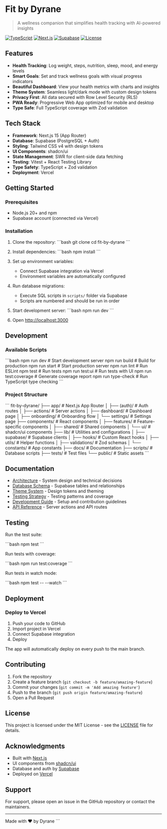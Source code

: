 # Fit by Dyrane

> A wellness companion that simplifies health tracking with AI-powered insights

[![TypeScript](https://img.shields.io/badge/TypeScript-5.0-blue.svg)](https://www.typescriptlang.org/)
[![Next.js](https://img.shields.io/badge/Next.js-15-black.svg)](https://nextjs.org/)
[![Supabase](https://img.shields.io/badge/Supabase-PostgreSQL-green.svg)](https://supabase.com/)
[![License](https://img.shields.io/badge/license-MIT-blue.svg)](LICENSE)

## Features

- **Health Tracking**: Log weight, steps, nutrition, sleep, mood, and energy levels
- **Smart Goals**: Set and track wellness goals with visual progress indicators
- **Beautiful Dashboard**: View your health metrics with charts and insights
- **Theme System**: Seamless light/dark mode with custom design tokens
- **Privacy First**: All data secured with Row Level Security (RLS)
- **PWA Ready**: Progressive Web App optimized for mobile and desktop
- **Type Safe**: Full TypeScript coverage with Zod validation

## Tech Stack

- **Framework**: Next.js 15 (App Router)
- **Database**: Supabase (PostgreSQL + Auth)
- **Styling**: Tailwind CSS v4 with design tokens
- **UI Components**: shadcn/ui
- **State Management**: SWR for client-side data fetching
- **Testing**: Vitest + React Testing Library
- **Type Safety**: TypeScript + Zod validation
- **Deployment**: Vercel

## Getting Started

### Prerequisites

- Node.js 20+ and npm
- Supabase account (connected via Vercel)

### Installation

1. Clone the repository:
\`\`\`bash
git clone <repository-url>
cd fit-by-dyrane
\`\`\`

2. Install dependencies:
\`\`\`bash
npm install
\`\`\`

3. Set up environment variables:
   - Connect Supabase integration via Vercel
   - Environment variables are automatically configured

4. Run database migrations:
   - Execute SQL scripts in `scripts/` folder via Supabase
   - Scripts are numbered and should be run in order

5. Start development server:
\`\`\`bash
npm run dev
\`\`\`

6. Open [http://localhost:3000](http://localhost:3000)

## Development

### Available Scripts

\`\`\`bash
npm run dev          # Start development server
npm run build        # Build for production
npm run start        # Start production server
npm run lint         # Run ESLint
npm test             # Run tests
npm run test:ui      # Run tests with UI
npm run test:coverage # Generate coverage report
npm run type-check   # Run TypeScript type checking
\`\`\`

### Project Structure

\`\`\`
fit-by-dyrane/
├── app/                      # Next.js App Router
│   ├── (auth)/              # Auth routes
│   ├── actions/             # Server actions
│   ├── dashboard/           # Dashboard page
│   ├── onboarding/          # Onboarding flow
│   └── settings/            # Settings page
├── components/              # React components
│   ├── features/            # Feature-specific components
│   ├── shared/              # Shared components
│   └── ui/                  # shadcn/ui components
├── lib/                     # Utilities and configurations
│   ├── supabase/           # Supabase clients
│   ├── hooks/              # Custom React hooks
│   ├── utils/              # Helper functions
│   ├── validations/        # Zod schemas
│   └── constants/          # App constants
├── docs/                    # Documentation
├── scripts/                 # Database scripts
├── tests/                   # Test files
└── public/                  # Static assets
\`\`\`

## Documentation

- [Architecture](./docs/architecture.md) - System design and technical decisions
- [Database Schema](./docs/database-schema.md) - Supabase tables and relationships
- [Theme System](./docs/theme-system.md) - Design tokens and theming
- [Testing Strategy](./docs/testing-strategy.md) - Testing patterns and coverage
- [Development Guide](./docs/development-guide.md) - Setup and contribution guidelines
- [API Reference](./docs/api-reference.md) - Server actions and API routes

## Testing

Run the test suite:

\`\`\`bash
npm test
\`\`\`

Run tests with coverage:

\`\`\`bash
npm run test:coverage
\`\`\`

Run tests in watch mode:

\`\`\`bash
npm test -- --watch
\`\`\`

## Deployment

### Deploy to Vercel

1. Push your code to GitHub
2. Import project in Vercel
3. Connect Supabase integration
4. Deploy

The app will automatically deploy on every push to the main branch.

## Contributing

1. Fork the repository
2. Create a feature branch (`git checkout -b feature/amazing-feature`)
3. Commit your changes (`git commit -m 'Add amazing feature'`)
4. Push to the branch (`git push origin feature/amazing-feature`)
5. Open a Pull Request

## License

This project is licensed under the MIT License - see the [LICENSE](LICENSE) file for details.

## Acknowledgments

- Built with [Next.js](https://nextjs.org/)
- UI components from [shadcn/ui](https://ui.shadcn.com/)
- Database and auth by [Supabase](https://supabase.com/)
- Deployed on [Vercel](https://vercel.com/)

## Support

For support, please open an issue in the GitHub repository or contact the maintainers.

---

Made with ❤️ by Dyrane
\`\`\`
